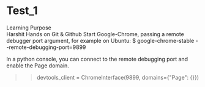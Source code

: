 # Test_1
Learning Purpose 
<br>
Harshit 
Hands on Git & Github
Start Google-Chrome, passing a remote debugger port argument, for example on Ubuntu:
$ google-chrome-stable --remote-debugging-port=9899 

In a python console, you can connect to the remote debugging port and enable the Page domain.

>> devtools_client = ChromeInterface(9899, domains={"Page": {}})

